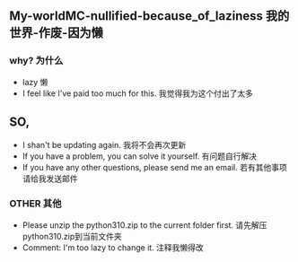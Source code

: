 ## My-worldMC-nullified-because_of_laziness                   我的世界-作废-因为懒

### why?          为什么
- lazy                                                           懒
- I feel like I've paid too much for this.                       我觉得我为这个付出了太多

## SO,
- I shan't be updating again.                                    我将不会再次更新
- If you have a problem, you can solve it yourself.              有问题自行解决
- If you have any other questions, please send me an email.      若有其他事项请给我发送邮件

### OTHER    其他
- Please unzip the python310.zip to the current folder first.    请先解压python310.zip到当前文件夹
- Comment: I'm too lazy to change it.                            注释我懒得改
